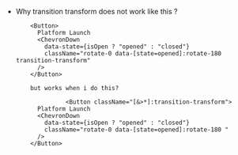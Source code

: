 - Why transition transform does not work like this ?

          <Button>
            Platform Launch
            <ChevronDown
              data-state={isOpen ? "opened" : "closed"}
              className="rotate-0 data-[state=opened]:rotate-180 transition-transform"
            />
          </Button>

          but works when i do this?

                    <Button className="[&>*]:transition-transform">
            Platform Launch
            <ChevronDown
              data-state={isOpen ? "opened" : "closed"}
              className="rotate-0 data-[state=opened]:rotate-180 "
            />
          </Button>
